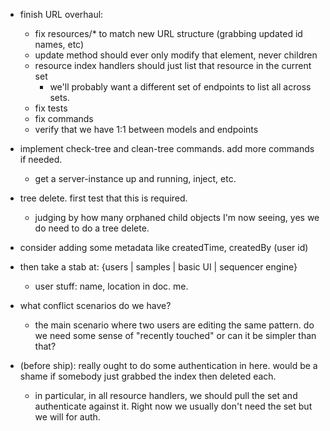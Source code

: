 - finish URL overhaul:
  - fix resources/* to match new URL structure (grabbing updated id names, etc)
  - update method should ever only modify that element, never children  
  - resource index handlers should just list that resource in the current set
    - we'll probably want a different set of endpoints to list all across sets.
  - fix tests
  - fix commands
  - verify that we have 1:1 between models and endpoints

- implement check-tree and clean-tree commands. add more commands if needed.
  - get a server-instance up and running, inject, etc.

- tree delete. first test that this is required.
  - judging by how many orphaned child objects I'm now seeing, yes we do need to do a tree delete.

- consider adding some metadata like createdTime, createdBy (user id)

- then take a stab at: {users | samples | basic UI | sequencer engine}
  - user stuff: name, location in doc. me.

- what conflict scenarios do we have?
  - the main scenario where two users are editing the same pattern. do we need some sense of "recently touched" or can it be simpler than that?

- (before ship): really ought to do some authentication in here. would be a shame if somebody just grabbed the index then deleted each.
  - in particular, in all resource handlers, we should pull the set and authenticate against it. Right now we usually don't need the set but we will for auth.
